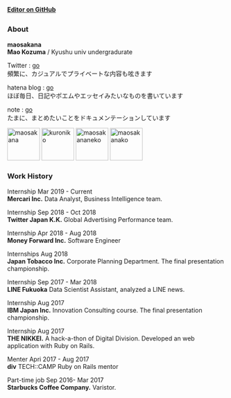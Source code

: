 **[Editor on GitHub](https://github.com/maosakana/maosakana.github.io/edit/master/index.md)**   　

### About　
**maosakana**   
**Mao Kozuma** / Kyushu univ undergradurate   

Twitter : [go](http://twitter.com/ma_osakana)  
頻繁に、カジュアルでプライベートな内容も呟きます		
 
hatena blog : [go](http://maosakana.hatenablog.com/)  
ほぼ毎日、日記やポエムやエッセイみたいなものを書いています		 
  
note : [go](https://note.mu/maosakana)  
たまに、まとめたいことをドキュメンテーションしています	


<img width="75" alt="maosakana" src="https://user-images.githubusercontent.com/25532388/54070891-508f8500-42a9-11e9-8e1c-a20a6c2a272f.jpg">   <img width="75" alt="kuroniko" src="https://user-images.githubusercontent.com/25532388/54070898-5ab18380-42a9-11e9-8592-447785856f21.PNG">    <img width="75" alt="maosakananeko" src="https://user-images.githubusercontent.com/25532388/54070895-56856600-42a9-11e9-9d4a-ccd2c726579e.png">   <img width="75" alt="maosakanako" src="https://user-images.githubusercontent.com/25532388/54070893-54230c00-42a9-11e9-81d6-8c183ac9abd7.png">
	
  
### Work History

Internship  Mar 2019 - Current  
**Mercari Inc.** Data Analyst, Business Intelligence team.

Internship   Sep 2018 - Oct 2018      
**Twitter Japan K.K.** Global Advertising Performance team.

Internship    Apr 2018 - Aug 2018    
**Money Forward Inc.** Software Engineer

Internships   Aug 2018    
**Japan Tobacco Inc.** Corporate Planning Department. The final presentation championship.

Internship   Sep 2017 - Mar 2018    
**LINE Fukuoka** Data Scientist Assistant, analyzed a LINE news.

Internship   Aug 2017    
**IBM Japan Inc.** Innovation Consulting course. The final presentation championship.

Internship   Aug 2017    
**THE NIKKEI.** A hack-a-thon of Digital Division. Developed an web application with Ruby on Rails.

Menter   Apri 2017 - Aug 2017    
**div** TECH::CAMP Ruby on Rails mentor

Part-time job   Sep 2016- Mar 2017    
**Starbucks Coffee Company.** Varistor.
